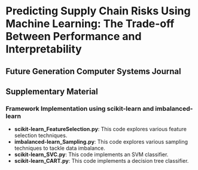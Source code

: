 # Predicting Supply Chain Risks Using Machine Learning: The Trade-off Between Performance and Interpretability

## Future Generation Computer Systems Journal

## Supplementary Material

### Framework Implementation using scikit-learn and imbalanced-learn

* **scikit-learn_FeatureSelection.py**: This code explores various feature selection techniques.
* **imbalanced-learn_Sampling.py**: This code explores various sampling techniques to tackle data imbalance.
* **scikit-learn_SVC.py**: This code implements an SVM classifier.
* **scikit-learn_CART.py**: This code implements a decision tree classifier.
